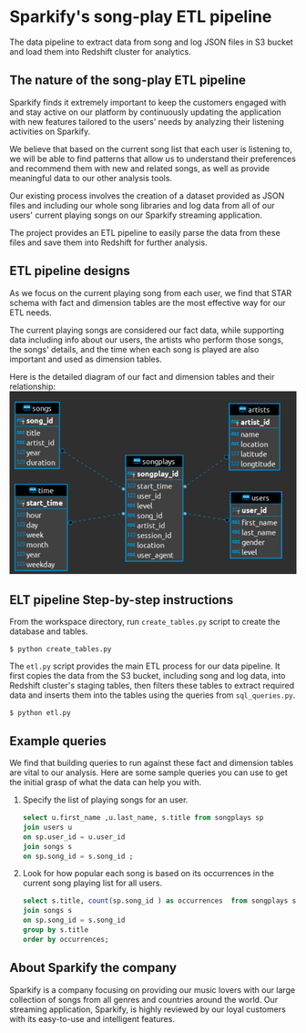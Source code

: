 # Sparkify's song-play ETL pipeline
The data pipeline to extract data from song and log JSON files in S3 bucket
and load them into Redshift cluster for analytics.

## The nature of the song-play ETL pipeline
Sparkify finds it extremely important to keep the customers
engaged with and stay active on our platform by continuously
updating the application with new features tailored to the users' needs
by analyzing their listening activities on Sparkify.

We believe that based on the current song list that each user is listening to,
we will be able to find patterns that allow us to understand
their preferences and recommend them with new and related songs, as well
as provide meaningful data to our other analysis tools.

Our existing process involves the creation of a dataset provided as JSON files and
including our whole song libraries and log data from all of our users' current playing songs
on our Sparkify streaming application.

The project provides an ETL pipeline to easily parse the data from these files
and save them into Redshift for further analysis.

## ETL pipeline designs
As we focus on the current playing song from each user,
we find that STAR schema with fact and dimension tables are
the most effective way for our ETL needs.

The current playing songs are considered our fact data,
while supporting data including info about our users, the artists who perform those songs,
the songs' details, and the time when each song is played are also important and
used as dimension tables.

Here is the detailed diagram of our fact and dimension tables and their relationship:
![schema.png](schema.png)

## ELT pipeline Step-by-step instructions
From the workspace directory, run `create_tables.py` script to create the database and tables.
```shell
$ python create_tables.py
```
The `etl.py` script provides the main ETL process for our data pipeline.
It first copies the data from the S3 bucket, including song and log data,
into Redshift cluster's staging tables, then filters these tables to extract
required data and inserts them into the tables using the queries from `sql_queries.py`.
```shell
$ python etl.py
```

## Example queries
We find that building queries to run against these fact and dimension tables
are vital to our analysis. Here are some sample queries you can use to get the initial grasp
of what the data can help you with.
1. Specify the list of playing songs for an user.
    ```sql
    select u.first_name ,u.last_name, s.title from songplays sp
    join users u
    on sp.user_id = u.user_id
    join songs s
    on sp.song_id = s.song_id ;
    ```
2. Look for how popular each song is based on its occurrences in the current song playing list for all users.
    ```sql
    select s.title, count(sp.song_id ) as occurrences  from songplays sp
    join songs s 
    on sp.song_id = s.song_id
    group by s.title 
    order by occurrences;
    ```   

## About Sparkify the company
Sparkify is a company focusing on providing our music lovers with our large collection of songs
from all genres and countries around the world. Our streaming application, Sparkify,
is highly reviewed by our loyal customers with its easy-to-use and intelligent features. 